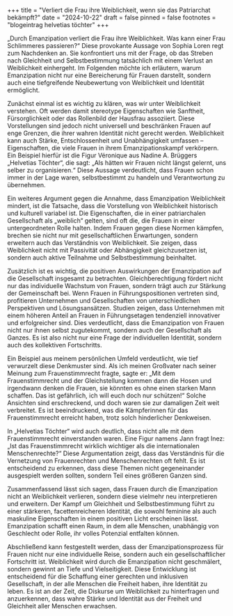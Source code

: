 +++
title = "Verliert die Frau ihre Weiblichkeit, wenn sie das Patriarchat bekämpft?"
date = "2024-10-22"
draft = false
pinned = false
footnotes = "blogeintrag helvetias töchter"
+++
<!--StartFragment-->

„Durch Emanzipation verliert die Frau ihre Weiblichkeit. Was kann einer Frau Schlimmeres passieren?“ Diese provokante Aussage von Sophia Loren regt zum Nachdenken an. Sie konfrontiert uns mit der Frage, ob das Streben nach Gleichheit und Selbstbestimmung tatsächlich mit einem Verlust an Weiblichkeit einhergeht. Im Folgenden möchte ich erläutern, warum Emanzipation nicht nur eine Bereicherung für Frauen darstellt, sondern auch eine tiefgreifende Neubewertung von Weiblichkeit und Identität ermöglicht.

Zunächst einmal ist es wichtig zu klären, was wir unter Weiblichkeit verstehen. Oft werden damit stereotype Eigenschaften wie Sanftheit, Fürsorglichkeit oder das Rollenbild der Hausfrau assoziiert. Diese Vorstellungen sind jedoch nicht universell und beschränken Frauen auf enge Grenzen, die ihrer wahren Identität nicht gerecht werden. Weiblichkeit kann auch Stärke, Entschlossenheit und Unabhängigkeit umfassen – Eigenschaften, die viele Frauen in ihrem Emanzipationskampf verkörpern. Ein Beispiel hierfür ist die Figur Véronique aus Nadine A. Brüggers „Helvetias Töchter“, die sagt: „Als hätten wir Frauen nicht längst gelernt, uns selber zu organisieren.“ Diese Aussage verdeutlicht, dass Frauen schon immer in der Lage waren, selbstbestimmt zu handeln und Verantwortung zu übernehmen.

Ein weiteres Argument gegen die Annahme, dass Emanzipation Weiblichkeit mindert, ist die Tatsache, dass die Vorstellung von Weiblichkeit historisch und kulturell variabel ist. Die Eigenschaften, die in einer patriarchalen Gesellschaft als „weiblich“ gelten, sind oft die, die Frauen in einer untergeordneten Rolle halten. Indem Frauen gegen diese Normen kämpfen, brechen sie nicht nur mit gesellschaftlichen Erwartungen, sondern erweitern auch das Verständnis von Weiblichkeit. Sie zeigen, dass Weiblichkeit nicht mit Passivität oder Abhängigkeit gleichzusetzen ist, sondern auch aktive Teilnahme und Selbstbestimmung beinhaltet.

Zusätzlich ist es wichtig, die positiven Auswirkungen der Emanzipation auf die Gesellschaft insgesamt zu betrachten. Gleichberechtigung fördert nicht nur das individuelle Wachstum von Frauen, sondern trägt auch zur Stärkung der Gemeinschaft bei. Wenn Frauen in Führungspositionen vertreten sind, profitieren Unternehmen und Gesellschaften von unterschiedlichen Perspektiven und Lösungsansätzen. Studien zeigen, dass Unternehmen mit einem höheren Anteil an Frauen in Führungsetagen tendenziell innovativer und erfolgreicher sind. Dies verdeutlicht, dass die Emanzipation von Frauen nicht nur ihnen selbst zugutekommt, sondern auch der Gesellschaft als Ganzes. Es ist also nicht nur eine Frage der individuellen Identität, sondern auch des kollektiven Fortschritts.

Ein Beispiel aus meinem persönlichen Umfeld verdeutlicht, wie tief verwurzelt diese Denkmuster sind. Als ich meinen Großvater nach seiner Meinung zum Frauenstimmrecht fragte, sagte er: „Mit dem Frauenstimmrecht und der Gleichstellung kommen dann die Hosen und irgendwann denken die Frauen, sie könnten es ohne einen starken Mann schaffen. Das ist gefährlich, ich will euch doch nur schützen!“ Solche Ansichten sind erschreckend, und doch waren sie zur damaligen Zeit weit verbreitet. Es ist beeindruckend, was die Kämpferinnen für das Frauenstimmrecht erreicht haben, trotz solch hinderlicher Denkweisen.

In „Helvetias Töchter“ wird auch deutlich, dass nicht alle mit dem Frauenstimmrecht einverstanden waren. Eine Figur namens Jann fragt Inez: „Ist das Frauenstimmrecht wirklich wichtiger als die internationalen Menschenrechte?“ Diese Argumentation zeigt, dass das Verständnis für die Vernetzung von Frauenrechten und Menschenrechten oft fehlt. Es ist entscheidend zu erkennen, dass diese Themen nicht gegeneinander ausgespielt werden sollten, sondern Teil eines größeren Ganzen sind.

Zusammenfassend lässt sich sagen, dass Frauen durch die Emanzipation nicht an Weiblichkeit verlieren, sondern diese vielmehr neu interpretieren und erweitern. Der Kampf um Gleichheit und Selbstbestimmung führt zu einer stärkeren, facettenreicheren Identität, die sowohl feminine als auch maskuline Eigenschaften in einem positiven Licht erscheinen lässt. Emanzipation schafft einen Raum, in dem alle Menschen, unabhängig von Geschlecht oder Rolle, ihr volles Potenzial entfalten können.

Abschließend kann festgestellt werden, dass der Emanzipationsprozess für Frauen nicht nur eine individuelle Reise, sondern auch ein gesellschaftlicher Fortschritt ist. Weiblichkeit wird durch die Emanzipation nicht geschmälert, sondern gewinnt an Tiefe und Vielseitigkeit. Diese Entwicklung ist entscheidend für die Schaffung einer gerechten und inklusiven Gesellschaft, in der alle Menschen die Freiheit haben, ihre Identität zu leben. Es ist an der Zeit, die Diskurse um Weiblichkeit zu hinterfragen und anzuerkennen, dass wahre Stärke und Identität aus der Freiheit und Gleichheit aller Menschen erwachsen.

<!--EndFragment-->